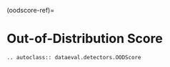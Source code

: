 (oodscore-ref)=
# Out-of-Distribution Score

```{eval-rst}
.. autoclass:: dataeval.detectors.OODScore
```
